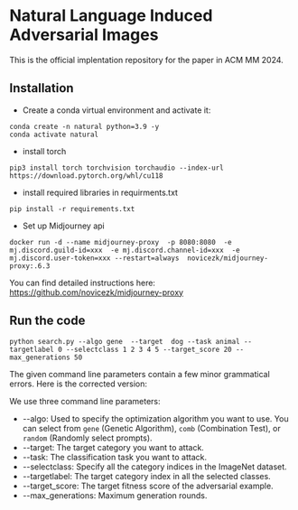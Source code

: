 # Natural Language Induced Adversarial Images
This is the official implentation repository for the paper <Natural Language Induced Adversarial Images> in ACM MM 2024.
## Installation
- Create a conda virtual environment and activate it:
```
conda create -n natural python=3.9 -y
conda activate natural
```
- install torch
```
pip3 install torch torchvision torchaudio --index-url https://download.pytorch.org/whl/cu118
```
- install required libraries in requirments.txt
```
pip install -r requirements.txt
```
- Set up Midjourney api
```
docker run -d --name midjourney-proxy  -p 8080:8080  -e mj.discord.guild-id=xxx  -e mj.discord.channel-id=xxx  -e mj.discord.user-token=xxx --restart=always  novicezk/midjourney-proxy:.6.3
```
You can find detailed instructions here: https://github.com/novicezk/midjourney-proxy

## Run the code
```
python search.py --algo gene  --target  dog --task animal --targetlabel 0 --selectclass 1 2 3 4 5 --target_score 20 --max_generations 50
```
The given command line parameters contain a few minor grammatical errors. Here is the corrected version:

We use three command line parameters:
- --algo: Used to specify the optimization algorithm you want to use. You can select from `gene` (Genetic Algorithm), `comb` (Combination Test), or `random` (Randomly select prompts).
- --target: The target category you want to attack.
- --task: The classification task you want to attack.
- --selectclass: Specify all the category indices in the ImageNet dataset.
- --targetlabel: The target category index in all the selected classes.
- --target_score: The target fitness score of the adversarial example.
- --max_generations: Maximum generation rounds.
